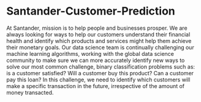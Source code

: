 # Santander-Customer-Prediction
At Santander, mission is to help people and businesses prosper. We are always looking for ways to help our customers understand their financial health and identify which products and services might help them achieve their monetary goals.
  Our data science team is continually challenging our machine learning algorithms, working with the global data science community to make sure we can more accurately identify new ways to solve our most common challenge, binary classification problems such as: is a customer satisfied? Will a customer buy this product? Can a customer pay this loan?
  In this challenge, we need to identify which customers will make a specific transaction in the future, irrespective of the amount of money transacted.
